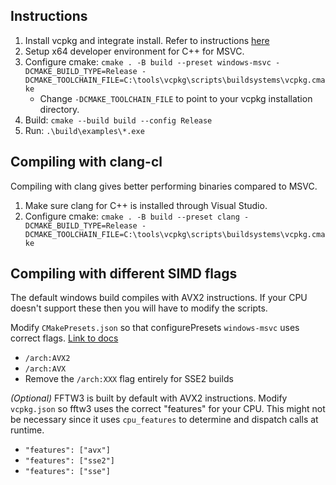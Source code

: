 ## Instructions
1. Install vcpkg and integrate install. Refer to instructions [here](https://github.com/microsoft/vcpkg#quick-start-windows)
2. Setup x64 developer environment for C++ for MSVC.
2. Configure cmake: ```cmake . -B build --preset windows-msvc -DCMAKE_BUILD_TYPE=Release -DCMAKE_TOOLCHAIN_FILE=C:\tools\vcpkg\scripts\buildsystems\vcpkg.cmake```
    - Change ```-DCMAKE_TOOLCHAIN_FILE``` to point to your vcpkg installation directory.
3. Build: ```cmake --build build --config Release```
4. Run: ```.\build\examples\*.exe```

## Compiling with clang-cl
Compiling with clang gives better performing binaries compared to MSVC.
1. Make sure clang for C++ is installed through Visual Studio.
2. Configure cmake: ```cmake . -B build --preset clang -DCMAKE_BUILD_TYPE=Release -DCMAKE_TOOLCHAIN_FILE=C:\tools\vcpkg\scripts\buildsystems\vcpkg.cmake```

## Compiling with different SIMD flags
The default windows build compiles with AVX2 instructions. If your CPU doesn't support these then you will have to modify the scripts. 

Modify ```CMakePresets.json``` so that configurePresets ```windows-msvc``` uses correct flags. [Link to docs](https://learn.microsoft.com/en-us/cpp/build/reference/arch-x64?view=msvc-170)
- ```/arch:AVX2```
- ```/arch:AVX```
- Remove the ```/arch:XXX``` flag entirely for SSE2 builds

*(Optional)* FFTW3 is built by default with AVX2 instructions. Modify ```vcpkg.json``` so fftw3 uses the correct "features" for your CPU. This might not be necessary since it uses ```cpu_features``` to determine and dispatch calls at runtime.
- ```"features": ["avx"]```
- ```"features": ["sse2"]``` 
- ```"features": ["sse"]```
